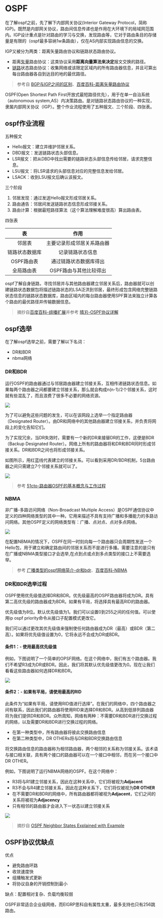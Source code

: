# OSPF

在了解ospf之前，先了解下内部网关协议(Interior Gateway Protocol，简称IGP)。既然是内部网关协议，路由间信息传递也是作用在大环境下的局域网范围内。IGP设计重点是针对路由的学习与交换，发现路由等，它对于路由条目的存储量是有限的（ospf最多容纳1w条路由），仅在AS内部实现路由信息的交换。

IGP又被分为两类：距离矢量路由协议和链路状态路由协议。

* 距离[矢量](https://zhidao.baidu.com/question/71933083.html)路由协议：这类协议采用**距离向量算法来决定**报文交换的路径。
* [链路](https://baike.baidu.com/item/%E6%95%B0%E6%8D%AE%E9%93%BE%E8%B7%AF/7181323)状态路由协议：收集网络或该限定区域内的所有路由器信息，并且可算出每台路由器各自到达目的地的最优路径。

> 参考自 [BGP与IGP之间的区别](http://www.voidcn.com/article/p-ojocvzvo-tx.html)、[百度百科-距离矢量路由协议](https://baike.baidu.com/item/%E9%93%BE%E8%B7%AF%E7%8A%B6%E6%80%81%E8%B7%AF%E7%94%B1%E5%8D%8F%E8%AE%AE)

OSPF(Open Shortest Path First开放式最短路径优先），用于在单一自治系统（autonomous system,AS）内决策路由。是对链路状态路由协议的一种实现，隶属内部网关协议（IGP）。整个作业流程使用了五种报文、三个阶段、四张表。

## ospf作业流程

五种报文
* Hello报文：建立并维护邻居关系。
* DBD报文：发送链路状态头部信息。
* LSR报文：把从DBD中找出需要的链路状态头部信息传给邻居，请求完整信息。
* LSU报文：将LSR请求的头部信息对应的完整信息发给邻居。
* LSACK：收到LSU报文后确认该报文。

三个阶段
1. 邻居发现：通过发送Hello报文形成邻居关系。 
1. 路由通告：邻居间发送链路状态信息形成邻接关系。 
1. 路由计算：根据最短路径算法（这个算法理解难度很高）算出路由表。 

四张表

|表|作用
|:-:|:-:
|邻居表|主要记录形成邻居关系路由器
|链路状态数据库|记录链路状态信息 
|OSPF路由表|通过链路状态数据库得出 
|全局路由表|OSPF路由与其他比较得出

ospf了解自身链路，寻找邻居并与其他路由器建立邻居关系后，路由器就可以创建链路状态数据包将描述链路状态的LSA泛洪到邻居，最终形成包含网络完整链路状态信息的链路状态数据库，路由区域内的每台路由器使用SPF算法来独立计算各个路由的最优路径并传输数据信息。

> 摘抄自[百度百科-组播扩展](https://baike.baidu.com/item/组播扩展OSPF)并参考 [晴刃-OSPF协议详解](https://www.qingsword.com/qing/596.html)

## ospf选举

在了解ospf选举之前，需要了解以下名词：

* DR和BDR
* nbma网络

### DR和BDR

运行OSPF的路由器通过与邻居路由器建立邻接关系，互相传递链路状态信息。如果每两个路由器之间都要建立邻接关系，那么就会构成n(n-1)/2个邻接关系，这时就有些混乱了，而且浪费了很多不必要的网络资源。

![](https://i.postimg.cc/sg4BRQ2B/Snipaste-2019-10-26-10-56-48.png)

为了可以避免这些问题的发生，可以在该网段上选举一个指定路由器（Designated Router）。由DR和网络中的其他路由器建立邻接关系，并负责将网段上的变化告知它们。

为了实现冗余，当DR失效时，需要有一个新的DR来接替DR的工作，这便是BDR（Backup Designated Router）。网络上所有的路由器将和DR和BDR同时形成邻接关系。DR和BDR之间也将形成邻接关系。

如图所示，用红蓝线代表建立的邻接关系。可以看到采用DR/BDR机制，5台路由器之间只需建立7个邻接关系就可以了。

![](https://i.postimg.cc/9f43bcd0/Snipaste-2019-10-26-07-14-16.png)

> 参考 [51cto-路由器OSPF的基本概念与工作过程](https://blog.51cto.com/14154700/2374461)

### NBMA

非广播-多路访问网络（Non-Broadcast Multiple Access）是OSPF通信协议中定义的四种网络类型的其中一种。它用来描述不具有支持广播和多播能力的多路访问网络。其他OSPF定义的网络类型有：广播、点对点、点对多点网络。

![](https://i.postimg.cc/Hnx97j06/Snipaste-2019-10-25-22-43-06.png)

在配置NBMA的情况下，OSPF在同一时刻向每一个路由器只会周期性发送一个Hello包，用于建立和确定路由间的邻居关系而不是进行多播。需要注意的是只有在广播或NBMA类型接口才会选举,在点到点或点到多点类型的接口上不需要选举。

>参考 [广播类型的ospf网络简介-dr和bdr](https://hexnet.jimdo.com/2012/11/14/%E5%B9%BF%E6%92%AD%E7%B1%BB%E5%9E%8B%E7%9A%84ospf%E7%BD%91%E7%BB%9C%E7%AE%80%E4%BB%8B-dr%E5%92%8Cbdr/)、[百度百科-NBMA](https://baike.baidu.com/item/NBMA)

### DR和BDR选举过程

OSPF使用优先级值选择DR和BDR。优先级最高的OSPF路由器将成为DR。具有第二高优先级的路由器成为BDR。如果有平局，将选择具有最高RID的路由器。

优先级值为8位。默认优先级值为1。我们可以设置0到255之间的任何值。可以使用ip ospf priority命令从接口子配置模式更改它。

我们可以通过更改其优先级值来强制使任何路由器成为DR（最高）或BDR（第二高）。如果将优先级值设置为0，它将永远不会成为DR或BDR。

#### 条件1：- 使用最高优先级值

例如，下图说明了一个简单的OPSF网络。在这个网络中，我们有五个路由器。我们不希望R3成为DR或BDR。因此，我们将其默认优先级值更改为0。现在让我们看看这些路由器如何选择DR和BDR。

![](https://i.postimg.cc/prL8p6fz/ospf-dr-bdr.png)

#### 条件2：- 如果有平局，请使用最高的RID

此条件为“如果有平局，请使用RID值进行选择”。在我们的网络中，四个路由器之间有联系，因此我们的路由器将使用RID来选择DR和BDR。从高到低排列路由器将为我们提供DR和BDR。众所周知，网络有两种：不需要DR和BDR进行交换过程的网络，以及需要DR和BDR进行交换过程的网络。

* 在第一种类型中，所有路由器将彼此交换路由信息
* 在第二种类型中，DR OTHERs将与DR和BDR交换路由信息

将交换路由信息的路由器称为相邻路由器，两个相邻的关系称为邻接关系。该术语与接口相关联，具有两个接口的路由器可以在一个接口中相邻，而在另一个接口中DR OTHER。

例如，下图说明了运行NBMA网络的OSPF。在这个网络中：

* R3将与R1建立邻接关系，因此在这种关系中，它们将被视为**Adjacent**
* R3不会与R4建立邻接关系，因此在这种关系下，它们将仅被视为**DR OTHER**
* 在不需要DR和BDR的网络中，所有路由器都将被视为**Adjacent**，它们之间的关系将被视为**Adjacency**
* 只有相邻的路由器才会进入下一状态以建立邻接关系

![](https://i.postimg.cc/fLrWfq4x/ospf-adjacent-adjacency.png)


> 摘抄自 [OSPF Neighbor States Explained with Example](https://www.computernetworkingnotes.com/ccna-study-guide/ospf-neighbor-states-explained-with-example.html)

## OSPF协议优缺点

优点

* 避免路由环路
* 收敛速度快
* 组播触发式更新
* 将协议自身的开销控制到最小

缺点：配置相对复杂、负载均衡较弱

OSPF非常适合企业级网络，而EIGRP思科自有属性太重，最多支持也只有256跳路由。
